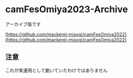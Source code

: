 
# camFesOmiya2023-Archive

アーカイブ版です

[https://github.com/mackerel-misogi/camFesOmiya2022](https://github.com/mackerel-misogi/camFesOmiya2022)

## 注意

これが実運用として動いていたわけではありません
